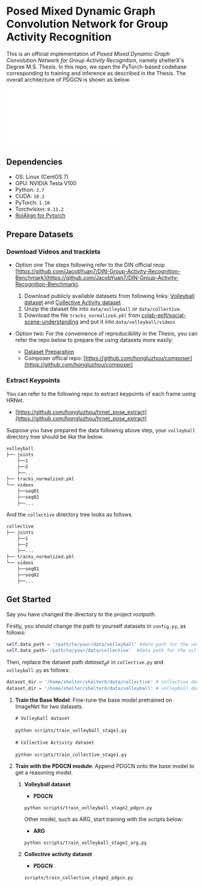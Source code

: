 
# Posed Mixed Dynamic Graph Convolution Network for Group Activity Recognition

This is an official implementation of *Posed Mixed Dynamic Graph Convolution Network for Group Activity Recognition*, namely shelterX's Degree M.S. Thesis. In this repo, we open the PyTorch-based codebase corresponding to training and inference as described in the Thesis. The overall architecture of PDGCN is shown as below.

![overall framwork of PDGCN](figures/2-branch_crop.pdf)

## Dependencies

- OS: Linux (CentOS 7)
- GPU: NVIDIA Tesla V100
- Python: `3.7`
- CUDA: `10.2`
- PyTorch: `1.10`
- Torchvision: `0.11.2`
- [RoIAlign for Pytorch](https://github.com/longcw/RoIAlign.pytorch)

## Prepare Datasets

### Download Videos and tracklets

- Option one
The steps following refer to the DIN official reop [https://github.com/JacobYuan7/DIN-Group-Activity-Recognition-Benchmark](https://github.com/JacobYuan7/DIN-Group-Activity-Recognition-Benchmark).

    1. Download publicly available datasets from following links: [Volleyball dataset](http://vml.cs.sfu.ca/wp-content/uploads/volleyballdataset/volleyball.zip) and [Collective Activity dataset](http://vhosts.eecs.umich.edu/vision//ActivityDataset.zip).
    2. Unzip the dataset file into `data/volleyball` or `data/collective`.
    3. Download the file `tracks_normalized.pkl` from [cvlab-epfl/social-scene-understanding](https://raw.githubusercontent.com/wjchaoGit/Group-Activity-Recognition/master/data/volleyball/tracks_normalized.pkl) and put it into `data/volleyball/videos`

- Option two:
For the convenience of reproducibility in the Thesis, you can refer the repo below to prepare the using datasets more easily:
  - [Dataset Preparation](https://github.com/hongluzhou/composer#dataset-preparation)
  - Composer offical repo: [https://github.com/hongluzhou/composer](https://github.com/hongluzhou/composer)

### Extract Keypoints

You can refer to the following repo to extract keypoints of each frame using HRNet.

- [https://github.com/hongluzhou/hrnet_pose_extract](https://github.com/hongluzhou/hrnet_pose_extract)

Suppose you have prepared the data following above step, your `volleyball` directory tree should be like the below.

```shell
volleyball
├── joints
    ├──1
    ├──2
    ├──...
├── tracks_normalized.pkl
└── videos
    ├──seq01
    ├──seq02
    ├──...
```

And the `collective` directory tree looks as follows.

```shell
collective
├── joints
    ├──1
    ├──2
    ├──...
├── tracks_normalized.pkl
└── videos
    ├──seq01
    ├──seq02
    ├──...
```

## Get Started

Say you have changed the directory to the project $rootpath$.

Firstly, you should change the path to yourself datasets in `config.py`, as follows:

```python
self.data_path = '/path/to/your/data/volleyball' #data path for the volleyball dataset
self.data_path='/path/to/your/data/collective'  #data path for the collective dataset
```

Then, replace the dataset path $dataset_dir$ in `collective.py` and `volleyball.py` as follows:

```python
dataset_dir = '/home/shelter/shelterX/data/collective' # collective dataset
dataset_dir = '/home/shelter/shelterX/data/volleyball' # volleyball dataset
```

1. **Train the Base Model**: Fine-tune the base model pretrained on ImageNet for two datasets.

    ```shell
    # Volleyball dataset
    
    python scripts/train_volleyball_stage1.py
    
    # Collective Activity dataset
     
    python scripts/train_collective_stage1.py
    ```

2. **Train with the PDGCN module**: Append PDGCN onto the base model to get a reasoning model.
    1. **Volleyball dataset**

        - **PDGCN**

        ```shell
        python scripts/train_volleyball_stage2_pdgcn.py
        ```

        Other model, such as ARG, start training with the scripts below:
       - **ARG**

        ```shell
        python scripts/train_volleyball_stage2_arg.py
        ```

    2. **Collective activity dataset**

        - **PDGCN**

        ```shell
        scripts/train_collective_stage2_pdgcn.py
        ```
